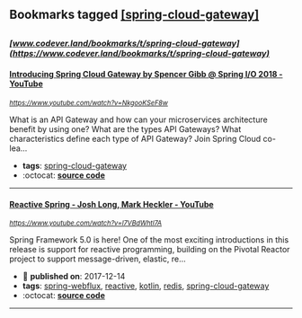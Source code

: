 ## Bookmarks tagged [[spring-cloud-gateway]](https://www.codever.land/search?q=[spring-cloud-gateway])

_<sup><sup>[www.codever.land/bookmarks/t/spring-cloud-gateway](https://www.codever.land/bookmarks/t/spring-cloud-gateway)</sup></sup>_
---
#### [Introducing Spring Cloud Gateway by Spencer Gibb @ Spring I/O 2018 - YouTube](https://www.youtube.com/watch?v=NkgooKSeF8w)
_<sup>https://www.youtube.com/watch?v=NkgooKSeF8w</sup>_

What is an API Gateway and how can your microservices architecture benefit by using one? What are the types API Gateways? What characteristics define each type of API Gateway? Join Spring Cloud co-lea...
* **tags**: [spring-cloud-gateway](../tagged/spring-cloud-gateway.md)
* :octocat: **[source code](https://github.com/spencergibb/monolith-to-microservices)**
---
#### [Reactive Spring - Josh Long, Mark Heckler - YouTube](https://www.youtube.com/watch?v=l7VBdWhtl7A)
_<sup>https://www.youtube.com/watch?v=l7VBdWhtl7A</sup>_

Spring Framework 5.0 is here! One of the most exciting introductions in this release is support for reactive programming, building on the Pivotal Reactor project to support message-driven, elastic, re...
* :calendar: **published on**: 2017-12-14
* **tags**: [spring-webflux](../tagged/spring-webflux.md), [reactive](../tagged/reactive.md), [kotlin](../tagged/kotlin.md), [redis](../tagged/redis.md), [spring-cloud-gateway](../tagged/spring-cloud-gateway.md)
* :octocat: **[source code](https://github.com/joshlong/flux-flix-service)**
---
